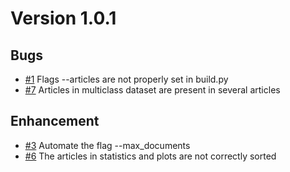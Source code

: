 # Version 1.0.1

## Bugs

- [#1](https://github.com/aquemy/ECHR-OD_process/issues/1) Flags --articles are not properly set in build.py
- [#7](https://github.com/aquemy/ECHR-OD_process/issues/7) Articles in multiclass dataset are present in several articles

## Enhancement

- [#3](https://github.com/aquemy/ECHR-OD_process/issues/3) Automate the flag --max_documents
- [#6](https://github.com/aquemy/ECHR-OD_process/issues/6) The articles in statistics and plots are not correctly sorted

